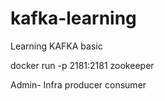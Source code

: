# kafka-learning

Learning KAFKA basic

docker run -p 2181:2181 zookeeper

Admin- Infra
producer
consumer
